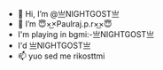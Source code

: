 - 👋 Hi, I’m @亗NIGHTGOST亗
- 🤗 I’m 😇×͜×Paulraj.p.r×͜×😇
- I'm playing in bgmi:-亗NIGHTGOST亗
- I'd 亗NIGHTGOST亗
- 📫 yuo sed me rikosttmi

<!---
NIGHTGOST/NIGHTGOST is a ✨ special ✨ repository because its `README.md` (this file) appears on your GitHub profile.
You can click the Preview link to take a look at your changes.
--->
